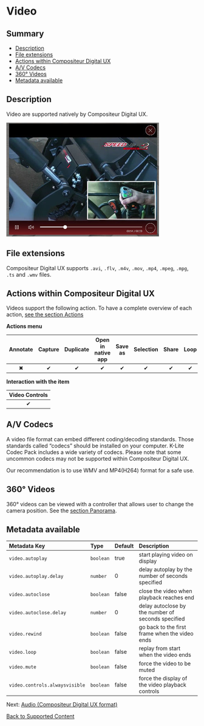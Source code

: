 # Video

## Summary
* [Description](#description)
* [File extensions](#file-extensions)
* [Actions within Compositeur Digital UX](#actions-within-compositeur-digital-ux)
* [A/V Codecs](#av-codecs)
* [360° Videos](#360-videos)
* [Metadata available](#metadata-available)

## Description

Video are supported natively by Compositeur Digital UX.

![Video displayed within Compositeur Digital UX](../../img/content_video.JPG)

## File extensions 

Compositeur Digital UX supports `.avi`, `.flv`, `.m4v`, `.mov`, `.mp4`, `.mpeg`, `.mpg`, `.ts` and `.wmv` files.

## Actions within Compositeur Digital UX

Videos support the following action. To have a complete overview of each action, [see the section Actions](actions.md)

**Actions menu**

| Annotate | Capture  | Duplicate | Open in native app | Save as  | Selection | Share    | Loop     |
|:--------:|:--------:|:---------:|:------------------:|:--------:|:---------:|:--------:|:--------:|
| &#x2716; | &#x2714; | &#x2714;  | &#x2714;           | &#x2714; | &#x2714;  | &#x2714; | &#x2714; | 

**Interaction with the item**

| Video Controls |
|:--------------:|
| &#x2714;       | 

## A/V Codecs

A video file format can embed different coding/decoding standards. Those standards called “codecs” should be installed on your computer. K-Lite Codec Pack includes a wide variety of codecs. Please note that some uncommon codecs may not be supported within Compositeur Digital UX.

Our recommendation is to use WMV and MP4(H264) format for a safe use.

## 360° Videos

360° videos can be viewed with a controller that allows user to change the camera position. See the [section Panorama](panorama.md).

## Metadata available

| Metadata Key                      | Type      | Default | Description |
|:--------------------------------- |:----------|:--------|:-|
| `video.autoplay`                  | `boolean` | true    | start playing video on display |
| `video.autoplay.delay`            | `number ` | 0       | delay autoplay by the number of seconds specified |
| `video.autoclose`                 | `boolean` | false   | close the video when playback reaches end |
| `video.autoclose.delay`           | `number ` | 0       | delay autoclose by the number of seconds specified |
| `video.rewind`                    | `boolean` | false   | go back to the first frame when the video ends |
| `video.loop`                      | `boolean` | false   | replay from start when the video ends |
| `video.mute`                      | `boolean` | false   | force the video to be muted |
| `video.controls.alwaysvisible`    | `boolean` | false   | force the display of the video playback controls |

Next: [Audio (Compositeur Digital UX format)](audio.md)

[Back to Supported Content](index.md)
